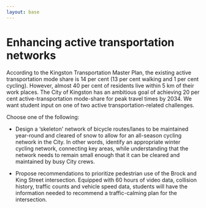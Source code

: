 ```yaml
---
layout: base
---
```


# Enhancing active transportation networks

According to the Kingston Transportation Master Plan, 
the existing active transportation mode share is 14 per cent 
(13 per cent walking and 1 per cent cycling). 
However, almost 40 per cent of residents live within 5 km of their work places. 
The City of Kingston has an ambitious goal of achieving 20 per cent active-transportation
mode-share for peak travel times by 2034. 
We want student input on one of two active transportation-related challenges.

Choose one of the following:

* Design a ‘skeleton' network of bicycle routes/lanes to be maintained year-round and 
  cleared of snow to allow for an all-season cycling network in the City. 
  In other words, identify an appropriate winter cycling network, 
  connecting key areas, 
  while understanding that the network needs to remain small enough 
  that it can be cleared and maintained by busy City crews.

* Propose recommendations to prioritize pedestrian use of the Brock and King Street intersection.
  Equipped with 60 hours of video data, collision history, traffic counts and vehicle speed data,
  students will have the information needed 
  to recommend a traffic-calming plan for the intersection.


